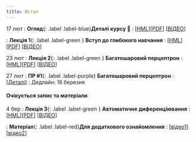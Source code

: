 ```yaml
---
title: Вступ 
---
```




17 лют 
: **Огляд**{: .label .label-blue}**Деталі курсу 👋**
  : [[HML](https://ykochura.github.io/nn-kpi/?p=details.md#1)][[PDF](https://ykochura.github.io/nn-kpi/pdf/details.pdf)] [[ВІДЕО](https://youtu.be/47wELnI6vEM)]

: **Лекція 1**{: .label .label-green } **Вступ до глибокого навчання**
  : [[HML](https://ykochura.github.io/nn-kpi/?p=lecture1.md#1)][[PDF](https://ykochura.github.io/nn-kpi/pdf/lecture1.pdf)] [[ВІДЕО](https://youtu.be/ocNuyehfvfQ)]

23 лют
: **Лекція 2**{: .label .label-green } **Багатошаровий перцептрон**
  : [[HML](https://ykochura.github.io/nn-kpi/?p=lecture2.md#1)][[PDF](https://ykochura.github.io/nn-kpi/pdf/lecture2.pdf)] [[ВІДЕО](https://youtu.be/Ih_xfOIlOao)]

27 лют
: **ПР #1**{: .label .label-purple} **Багатошаровий перцептрон**
  : [[Деталі](https://drive.google.com/drive/folders/1AnpImNgQj3sv5Twe0ueSaSnVcnAMOkOP?usp=sharing)]
: Дедлайн: 16 березня

#### Очікується запис та матеріали

4 бер
: **Лекція 3**{: .label .label-green } **Автоматичне диференціювання**
  : [[HML]()][[PDF]()] [[ВІДЕО]()]

: **Матеріал**{: .label .label-red}**Для додаткового ознайомлення**
  : [[відео1](https://www.youtube.com/watch?v=wG_nF1awSSY)] [[відео2](https://www.khanacademy.org/math/multivariable-calculus/multivariable-derivatives/multivariable-chain-rule/v/multivariable-chain-rule)]


<!-- : **Книга 📚**{: .label .label-red}**Для читання**
  : [MLE Ch. 1, pp. 1-21](http://bit.ly/MLEbook-Chapter1) <br> [HPML Ch. 1, pp. 1-9](http://bit.ly/theMLbook-Chapter-1) -->

<!-- https://www.wikiwand.com/uk/%D0%90%D0%B2%D1%82%D0%BE%D0%BC%D0%B0%D1%82%D0%B8%D1%87%D0%BD%D0%B5_%D0%B4%D0%B8%D1%84%D0%B5%D1%80%D0%B5%D0%BD%D1%86%D1%96%D1%8E%D0%B2%D0%B0%D0%BD%D0%BD%D1%8F -->


